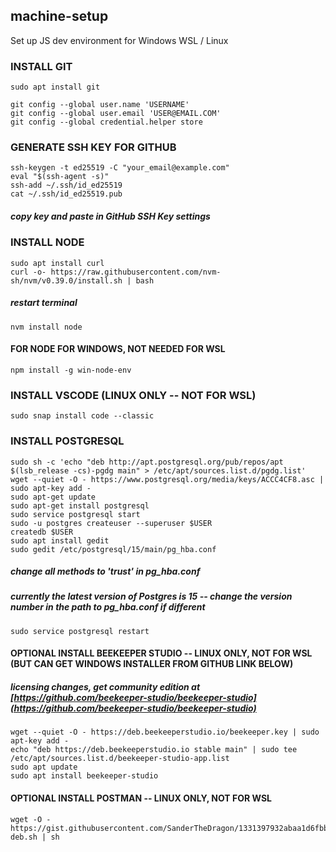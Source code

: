 ## machine-setup
Set up JS dev environment for Windows WSL / Linux

### INSTALL GIT
```
sudo apt install git
```
```
git config --global user.name 'USERNAME'
git config --global user.email 'USER@EMAIL.COM'
git config --global credential.helper store
```

### GENERATE SSH KEY FOR GITHUB
```
ssh-keygen -t ed25519 -C "your_email@example.com"
eval "$(ssh-agent -s)"
ssh-add ~/.ssh/id_ed25519
cat ~/.ssh/id_ed25519.pub
```
##### copy key and paste in GitHub SSH Key settings


### INSTALL NODE
```
sudo apt install curl
curl -o- https://raw.githubusercontent.com/nvm-sh/nvm/v0.39.0/install.sh | bash
```
##### restart terminal
```
nvm install node
```

#### FOR NODE FOR WINDOWS, NOT NEEDED FOR WSL
```
npm install -g win-node-env
```
### INSTALL VSCODE (LINUX ONLY -- NOT FOR WSL)
```
sudo snap install code --classic
```

### INSTALL POSTGRESQL
```
sudo sh -c 'echo "deb http://apt.postgresql.org/pub/repos/apt $(lsb_release -cs)-pgdg main" > /etc/apt/sources.list.d/pgdg.list'
wget --quiet -O - https://www.postgresql.org/media/keys/ACCC4CF8.asc | sudo apt-key add -
sudo apt-get update
sudo apt-get install postgresql
sudo service postgresql start
sudo -u postgres createuser --superuser $USER
createdb $USER
sudo apt install gedit
sudo gedit /etc/postgresql/15/main/pg_hba.conf
```
##### change all methods to 'trust' in pg_hba.conf
##### currently the latest version of Postgres is 15 -- change the version number in the path to pg_hba.conf if different
```
sudo service postgresql restart
```
#### OPTIONAL INSTALL BEEKEEPER STUDIO -- LINUX ONLY, NOT FOR WSL (BUT CAN GET WINDOWS INSTALLER FROM GITHUB LINK BELOW)
##### licensing changes, get community edition at [https://github.com/beekeeper-studio/beekeeper-studio](https://github.com/beekeeper-studio/beekeeper-studio)
```
wget --quiet -O - https://deb.beekeeperstudio.io/beekeeper.key | sudo apt-key add -
echo "deb https://deb.beekeeperstudio.io stable main" | sudo tee /etc/apt/sources.list.d/beekeeper-studio-app.list
sudo apt update
sudo apt install beekeeper-studio
```
#### OPTIONAL INSTALL POSTMAN -- LINUX ONLY, NOT FOR WSL
```
wget -O - https://gist.githubusercontent.com/SanderTheDragon/1331397932abaa1d6fbbf63baed5f043/raw/postman-deb.sh | sh
```
